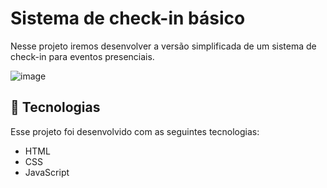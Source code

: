 # Sistema de check-in básico

Nesse projeto iremos desenvolver a versão simplificada de um sistema de check-in para eventos presenciais.

![image](https://github.com/joaorodrigues2012/basic_check-in/assets/37009151/8270acd1-ee41-4062-9404-bdbe79e83c5e)


## 🚀 Tecnologias

Esse projeto foi desenvolvido com as seguintes tecnologias:

- HTML
- CSS
- JavaScript

